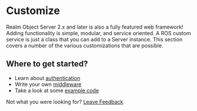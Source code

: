 # Customize

Realm Object Server 2.x and later is also a fully featured web framework! Adding functionality is simple, modular, and service oriented. A ROS custom service is just a class that you can add to a Server instance. This section covers a number of the various customizations that are possible.

## Where to get started?

* Learn about [authentication](https://docs.realm.io/platform/v/3.x/self-hosted/customize/authentication) 
* Write your own [middleware](middlewares/) 
* Take a look at some [example code](https://github.com/realm/realm-object-server/tree/master/samples) 

Not what you were looking for? [Leave Feedback](https://realm3.typeform.com/to/A4guM3)

